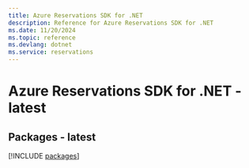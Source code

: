 ```yaml
---
title: Azure Reservations SDK for .NET
description: Reference for Azure Reservations SDK for .NET
ms.date: 11/20/2024
ms.topic: reference
ms.devlang: dotnet
ms.service: reservations
---
```

# Azure Reservations SDK for .NET - latest
## Packages - latest
[!INCLUDE [packages](reservations-index.md)]